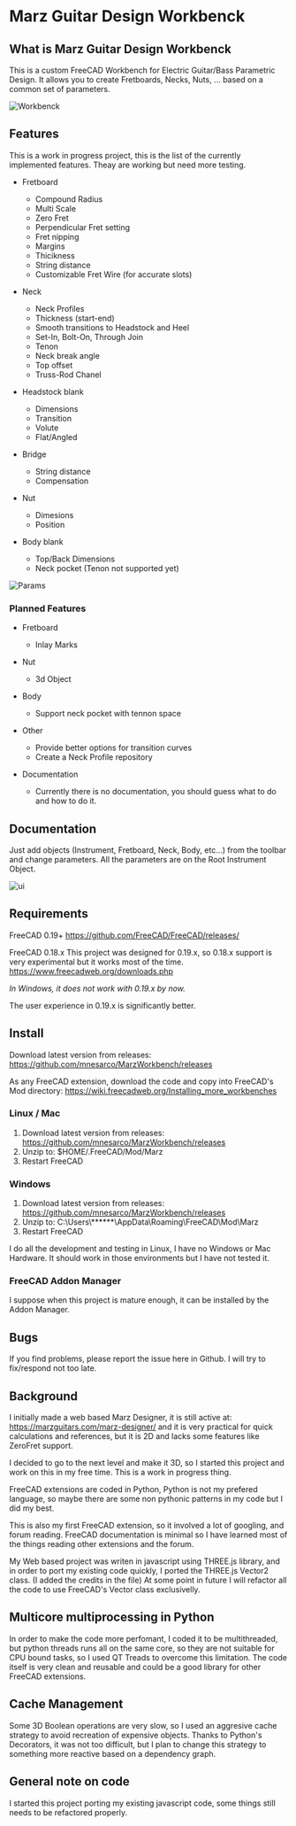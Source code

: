 # Marz Guitar Design Workbenck

## What is Marz Guitar Design Workbenck

This is a custom FreeCAD Workbench for Electric Guitar/Bass Parametric Design. It allows you to create Fretboards, 
Necks, Nuts, ... based on a common set of parameters.

![Workbenck](https://github.com/mnesarco/MarzWorkbench/blob/master/docs/images/anim.gif)

## Features

This is a work in progress project, this is the list of the currently implemented features. Theay are working but need more testing.

* Fretboard
  * Compound Radius
  * Multi Scale
  * Zero Fret
  * Perpendicular Fret setting
  * Fret nipping
  * Margins
  * Thicikness
  * String distance
  * Customizable Fret Wire (for accurate slots)

* Neck
  * Neck Profiles
  * Thickness (start-end)
  * Smooth transitions to Headstock and Heel
  * Set-In, Bolt-On, Through Join
  * Tenon
  * Neck break angle
  * Top offset
  * Truss-Rod Chanel

* Headstock blank
  * Dimensions
  * Transition
  * Volute
  * Flat/Angled

* Bridge
  * String distance
  * Compensation

* Nut
  * Dimesions
  * Position

* Body blank
  * Top/Back Dimensions
  * Neck pocket (Tenon not supported yet)


![Params](https://github.com/mnesarco/MarzWorkbench/blob/master/docs/images/parameters.png)

### Planned Features

* Fretboard
  * Inlay Marks

* Nut
  * 3d Object

* Body
  * Support neck pocket with tennon space

* Other
  * Provide better options for transition curves
  * Create a Neck Profile repository

* Documentation
  * Currently there is no documentation, you should guess what to do and how to do it.

## Documentation

Just add objects (Instrument, Fretboard, Neck, Body, etc...) from the toolbar and change parameters. All the parameters are on the Root Instrument Object. 


![ui](https://github.com/mnesarco/MarzWorkbench/blob/master/docs/images/ui-elements.png)

## Requirements

FreeCAD 0.19+
https://github.com/FreeCAD/FreeCAD/releases/

FreeCAD 0.18.x 
This project was designed for 0.19.x, so 0.18.x support is very experimental but it works most of the time.
https://www.freecadweb.org/downloads.php

*In Windows, it does not work with 0.19.x by now.*

The user experience in 0.19.x is significantly better.

## Install

Download latest version from releases: https://github.com/mnesarco/MarzWorkbench/releases

As any FreeCAD extension, download the code and copy into FreeCAD's Mod directory: https://wiki.freecadweb.org/Installing_more_workbenches

### Linux / Mac

1. Download latest version from releases: https://github.com/mnesarco/MarzWorkbench/releases
2. Unzip to: $HOME/.FreeCAD/Mod/Marz
3. Restart FreeCAD

### Windows

1. Download latest version from releases: https://github.com/mnesarco/MarzWorkbench/releases
2. Unzip to: C:\Users\\******\AppData\Roaming\FreeCAD\Mod\Marz
3. Restart FreeCAD

I do all the development and testing in Linux, I have no Windows or Mac Hardware. It should work in those environments but I have not tested it.

### FreeCAD Addon Manager

I suppose when this project is mature enough, it can be installed by the Addon Manager.

## Bugs

If you find problems, please report the issue here in Github. I will try to fix/respond not too late.

## Background

I initially made a web based Marz Designer, it is still active at: https://marzguitars.com/marz-designer/
and it is very practical for quick calculations and references, but it is 2D and lacks some features like ZeroFret support.

I decided to go to the next level and make it 3D, so I started this project and work on this in my 
free time. This is a work in progress thing.

FreeCAD extensions are coded in Python, Python is not my prefered language, so maybe there are 
some non pythonic patterns in my code but I did my best.

This is also my first FreeCAD extension, so it involved a lot of googling, and forum reading. FreeCAD documentation is 
minimal so I have learned most of the things reading other extensions and the forum.

My Web based project was writen in javascript using THREE.js library, and in order to port my existing 
code quickly, I ported the THREE.js Vector2 class. (I added the credits in the file) At some point in 
future I will refactor all the code to use FreeCAD's Vector class exclusivelly.

## Multicore multiprocessing in Python

In order to make the code more perfomant, I coded it to be multithreaded, but python threads runs all on the same core, so they are not suitable for CPU bound tasks, so I used QT Treads to overcome this limitation. The code itself is very clean and reusable and could be a good library for other FreeCAD extensions.

## Cache Management

Some 3D Boolean operations are very slow, so I used an aggresive cache strategy to avoid recreation of expensive objects. Thanks to Python's Decorators, it was not too difficult, but I plan to change this strategy to something more reactive based on a dependency graph.

## General note on code

I started this project porting my existing javascript code, some things still needs to be refactored properly.
